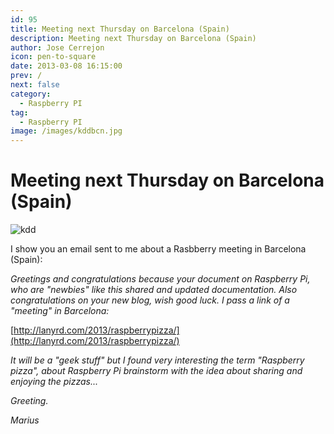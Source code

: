```yaml
---
id: 95
title: Meeting next Thursday on Barcelona (Spain)
description: Meeting next Thursday on Barcelona (Spain)
author: Jose Cerrejon
icon: pen-to-square
date: 2013-03-08 16:15:00
prev: /
next: false
category:
  - Raspberry PI
tag:
  - Raspberry PI
image: /images/kddbcn.jpg
---
```


# Meeting next Thursday on Barcelona (Spain)

![kdd](/images/kddbcn.jpg)

I show you an email sent to me about a Rasbberry meeting in Barcelona (Spain):

*Greetings and congratulations because your document on Raspberry Pi, who are "newbies" like this shared and updated documentation. Also congratulations on your new blog, wish good luck. I pass a link of a "meeting" in Barcelona:*

[http://lanyrd.com/2013/raspberrypizza/](http://lanyrd.com/2013/raspberrypizza/)

*It will be a "geek stuff" but I found very interesting the term "Raspberry pizza", about Raspberry Pi brainstorm with the idea about sharing and enjoying the pizzas...*

*Greeting.*

*Marius*